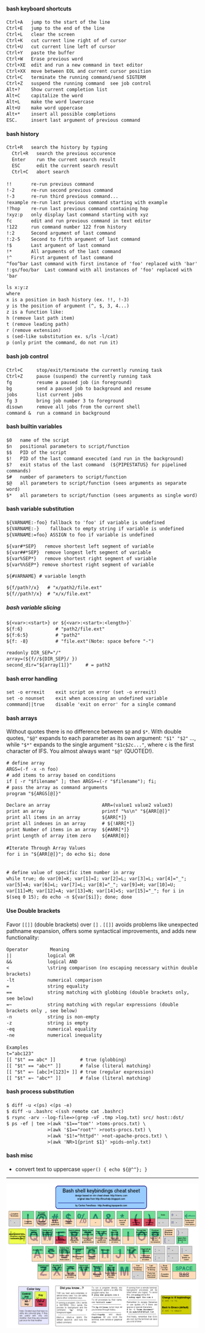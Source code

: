 
#### bash keyboard shortcuts

```
Ctrl+A   jump to the start of the line
Ctrl+E   jump to the end of the line
Ctrl+L   clear the screen
Ctrl+K   cut current line right of of cursor
Ctrl+U   cut current line left of cursor
Ctrl+Y   paste the buffer
Ctrl+W   Erase previous word
Ctrl+XE  edit and run a new command in text editor
Ctrl+XX  move between EOL and current cursor position
Ctrl+C   terminate the running command/send SIGTERM
Ctrl+Z   suspend the running command  see job control
Alt+?    Show current completion list
Alt+C    capitalize the word
Alt+L    make the word lowercase
Alt+U    make word uppercase
Alt+*    insert all possible completions
ESC.     insert last argument of previous command
```

#### bash history

```
Ctrl+R   search the history by typing
  Ctrl+R   search the previous occurence
  Enter    run the current search result
  ESC      edit the current search result
  Ctrl+C   abort search

!!       re-run previous command
!-2      re-run second previous command
!-3      re-run third previous command...
!example re-run last previous command starting with example
!?hop    re-run last previous command containing hop
!xyz:p   only display last command starting with xyz
fc       edit and run previous command in text editor
!122     run command number 122 from history
!:2      Second argument of last command
!:2-5    Second to fifth argument of last command
!$       Last argument of last command
!*       All arguments of the last command
!^       First argument of last command
^foo^bar Last command with first instance of 'foo' replaced with 'bar'
!:gs/foo/bar  Last command with all instances of 'foo' replaced with 'bar
```

```
ls x:y:z
where
x is a position in bash history (ex. !!, !-3)
y is the position of argument (^, $, 3, 4...)
z is a function like:
h (remove last path item)
t (remove leading path)
r (remove extension)
s (sed-like substitution ex. s/ls -l/cat)
p (only print the command, do not run it)
```

#### bash job control

```
Ctrl+C     stop/exit/terminate the currently running task
Ctrl+Z     pause (suspend) the currently running task
fg         resume a paused job (in foreground)
bg         send a paused job to background and resume
jobs       list current jobs
fg 3       bring job number 3 to foreground
disown     remove all jobs from the current shell
command &  run a command in background

```

#### bash builtin variables

```
$0   name of the script
$n   positional parameters to script/function
$$   PID of the script
$!   PID of the last command executed (and run in the background)
$?   exit status of the last command  (${PIPESTATUS} for pipelined commands)
$#   number of parameters to script/function
$@   all parameters to script/function (sees arguments as separate word)
$*   all parameters to script/function (sees arguments as single word)
```


#### bash variable substitution

```
${VARNAME:-foo} fallback to 'foo' if variable is undefined
${VARNAME:-}    fallback to empty string if variable is undefined
${VARNAME:=foo} ASSIGN to foo if variable is undefined
```

```
${var#*SEP}   remove shortest left segment of variable
${var##*SEP}  remove longest left segment of variable
${var%SEP*}   remove shortest right segment of variable
${var%%SEP*} remove shortest right segment of variable
```

```
${#VARNAME} # variable length
```

```
${f/path?/x}   # "x/path2/file.ext"
${f//path?/x}  # "x/x/file.ext"
```


##### bash variable slicing

```
${<var>:<start>} or ${<var>:<start>:<length>}`
${f:6}            # "path2/file.ext"
${f:6:5}          # "path2"
${f: -8}          # "file.ext"(Note: space before "-")
```

```
readonly DIR_SEP="/"
array=(${f//${DIR_SEP}/ })
second_dir="${array[1]}"     # = path2
```

#### bash error handling

```
set -o errexit    exit script on error (set -o errexit)
set -o nounset    exit when accessing an undefined variable
commmand||true    disable 'exit on error' for a single command

```

#### bash arrays

Without quotes there is no difference between `$@` and `$*`. With double quotes, `"$@"` expands to each parameter as its own argument: `"$1" "$2"` ..., while `"$*"` expands to the single argument `"$1c$2c..."`, where `c` is the first character of IFS. You almost always want `"$@"` (QUOTED!).


```
# define array
ARGS=(-f -x -n foo)
# add items to array based on conditions
if [ -r "$filename" ]; then ARGS+=(-r "$filename"); fi;
# pass the array as command arguments
program "${ARGS[@]}"
```

```
Declare an array                   ARR=(value1 value2 value3)
print an array                     printf "%s\n" "${ARR[@]}"
print all items in an array        ${ARR[*]}
print all indexes in an array      # ${!ARR[*]}
print Number of items in an array  ${#ARR[*]}
print Length of array item zero    ${#ARR[0]}

#Iterate Through Array Values 
for i in "${ARR[@]}"; do echo $i; done


# define value of specific item number in array
while true; do var[0]=K; var[1]=I; var[2]=L; var[3]=L; var[4]="_"; var[5]=A; var[6]=L; var[7]=L; var[8]="_"; var[9]=H; var[10]=U; var[11]=M; var[12]=A; var[13]=N; var[14]=S; var[15]="_"; for i in $(seq 0 15); do echo -n ${var[$i]}; done; done
```


#### Use Double brackets

Favor `[[]]` (double brackets) over `[]` . `[[]]` avoids problems like unexpected pathname expansion, offers some syntactical improvements, and adds new functionality:


	Operator        Meaning
    ||             logical OR
    &&             logical AND
    <              \string comparison (no escaping necessary within double brackets)
    -lt            numerical comparison
    =              string equality
    ==             string matching with globbing (double brackets only, see below)
    =~             string matching with regular expressions (double brackets only , see below)
    -n             string is non-empty
    -z             string is empty
    -eq            numerical equality
    -ne            numerical inequality

    Examples
    t="abc123"
    [[ "$t" == abc* ]]         # true (globbing)
    [[ "$t" == "abc*" ]]       # false (literal matching)
    [[ "$t" =~ [abc]+[123]+ ]] # true (regular expression)
    [[ "$t" =~ "abc*" ]]       # false (literal matching)


#### bash process substitution


```
$ diff -u <(ps) <(ps -e)
$ diff -u .bashrc <(ssh remote cat .bashrc)
$ rsync -arv --log-file=>(grep -vF .tmp >log.txt) src/ host::dst/
$ ps -ef | tee >(awk '$1=="tom"' >toms-procs.txt) \
               >(awk '$1=="root"' >roots-procs.txt) \
               >(awk '$1!="httpd"' >not-apache-procs.txt) \
               >(awk 'NR>1{print $1}' >pids-only.txt)
```


#### bash misc

- convert text to uppercase `upper() { echo ${@^^}; }`


---------------------------------------------------------

![](bash-shell-keybindings.png)
